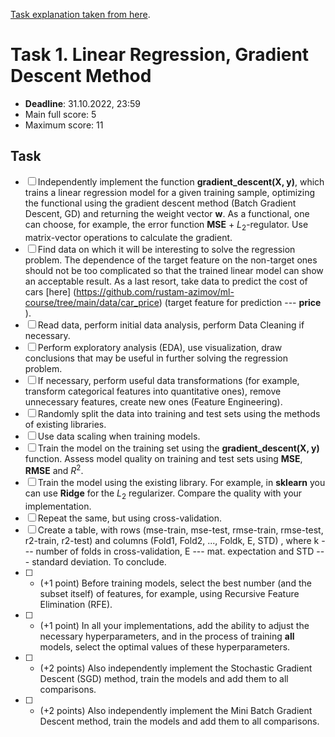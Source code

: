 [Task explanation taken from here](https://github.com/rustam-azimov/ml-course/blob/main/tasks/task01_linregr_gd.md).

# Task 1. Linear Regression, Gradient Descent Method

* **Deadline**: 31.10.2022, 23:59
* Main full score: 5
* Maximum score: 11

## Task

- [ ] Independently implement the function **gradient_descent(X, y)**, which trains a linear regression model for a given training sample, optimizing the functional using the gradient descent method (Batch Gradient Descent, GD) and returning the weight vector **w**. As a functional, one can choose, for example, the error function **MSE** + $L_2$-regulator. Use matrix-vector operations to calculate the gradient.
- [ ] Find data on which it will be interesting to solve the regression problem. The dependence of the target feature on the non-target ones should not be too complicated so that the trained linear model can show an acceptable result. As a last resort, take data to predict the cost of cars [here] (https://github.com/rustam-azimov/ml-course/tree/main/data/car_price) (target feature for prediction --- **price** ).
- [ ] Read data, perform initial data analysis, perform Data Cleaning if necessary.
- [ ] Perform exploratory analysis (EDA), use visualization, draw conclusions that may be useful in further solving the regression problem.
- [ ] If necessary, perform useful data transformations (for example, transform categorical features into quantitative ones), remove unnecessary features, create new ones (Feature Engineering).
- [ ] Randomly split the data into training and test sets using the methods of existing libraries.
- [ ] Use data scaling when training models.
- [ ] Train the model on the training set using the **gradient_descent(X, y)** function. Assess model quality on training and test sets using **MSE**, **RMSE** and $R^2$.
- [ ] Train the model using the existing library. For example, in **sklearn** you can use **Ridge** for the $L_2$ regularizer. Compare the quality with your implementation.
- [ ] Repeat the same, but using cross-validation.
- [ ] Create a table, with rows (mse-train, mse-test, rmse-train, rmse-test, r2-train, r2-test) and columns (Fold1, Fold2, ..., Foldk, E, STD) , where k --- number of folds in cross-validation, E --- mat. expectation and STD --- standard deviation. To conclude.
- [ ] * (+1 point) Before training models, select the best number (and the subset itself) of features, for example, using Recursive Feature Elimination (RFE).
- [ ] * (+1 point) In all your implementations, add the ability to adjust the necessary hyperparameters, and in the process of training **all** models, select the optimal values ​​of these hyperparameters.
- [ ] * (+2 points) Also independently implement the Stochastic Gradient Descent (SGD) method, train the models and add them to all comparisons.
- [ ] * (+2 points) Also independently implement the Mini Batch Gradient Descent method, train the models and add them to all comparisons.
